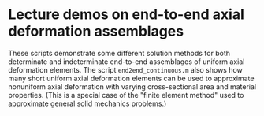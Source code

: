 # Lecture demos on end-to-end axial deformation assemblages
These scripts demonstrate some different solution methods for both determinate and indeterminate end-to-end assemblages of uniform axial deformation elements.  The script `end2end_continuous.m` also shows how many short uniform axial deformation elements can be used to approximate nonuniform axial deformation with varying cross-sectional area and material properties. (This is a special case of the "finite element method" used to approximate general solid mechanics problems.)